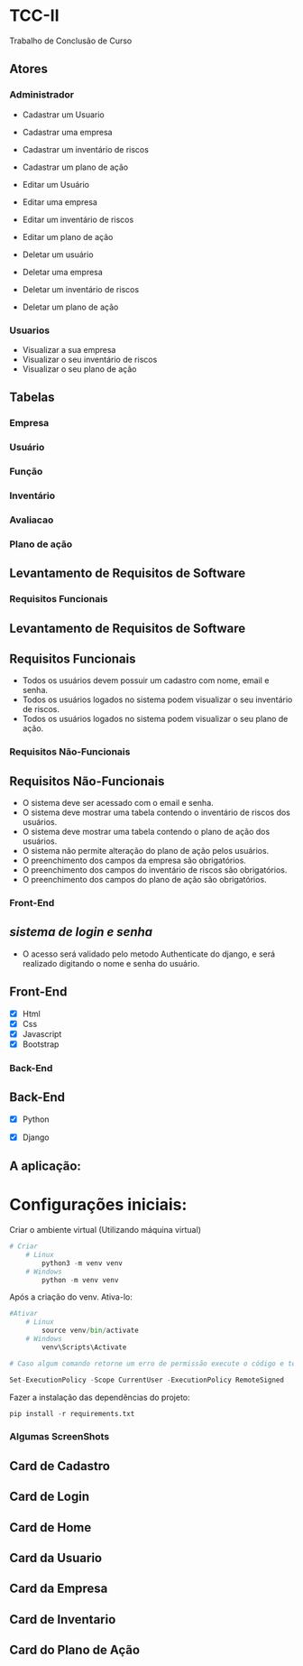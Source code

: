 # TCC-II
Trabalho de Conclusão de Curso

## Atores

### Administrador
- Cadastrar um Usuario
- Cadastrar uma empresa
- Cadastrar um inventário de riscos
- Cadastrar um plano de ação

- Editar um Usuário
- Editar uma empresa
- Editar um inventário de riscos
- Editar um plano de ação

- Deletar um usuário
- Deletar uma empresa
- Deletar um inventário de riscos
- Deletar um plano de ação

### Usuarios
- Visualizar a sua empresa
- Visualizar o seu inventário de riscos
- Visualizar o seu plano de ação

## Tabelas

### Empresa
### Usuário 
### Função
### Inventário
### Avaliacao
### Plano de ação



## Levantamento de Requisitos de Software

### Requisitos Funcionais
## Levantamento de Requisitos de Software

## Requisitos Funcionais

- Todos os usuários devem possuir um cadastro com nome, email e senha.
- Todos os usuários logados no sistema podem visualizar o seu inventário de riscos.
- Todos os usuários logados no sistema podem visualizar o seu plano de ação.


### Requisitos Não-Funcionais
## Requisitos Não-Funcionais

- O sistema deve ser acessado com o email e senha.
- O sistema deve mostrar uma tabela contendo o inventário de riscos dos usuários.
- O sistema deve mostrar uma tabela contendo o plano de ação dos usuários.
- O sistema não permite alteração do plano de ação pelos usuários.
- O preenchimento dos campos da empresa são obrigatórios.
- O preenchimento dos campos do inventário de riscos são obrigatórios.
- O preenchimento dos campos do plano de ação são obrigatórios.

### Front-End
## *sistema de login e senha*
- O acesso será validado pelo metodo Authenticate do django, e será realizado digitando o nome e senha do usuário.

## Front-End
- [x] Html
- [x] Css
- [x] Javascript
- [x] Bootstrap

### Back-End
## Back-End
- [x] Python
- [x] Django


## A aplicação:
# **Configurações iniciais:**

Criar o ambiente virtual (Utilizando máquina virtual)

```python
# Criar
	# Linux
		python3 -m venv venv
	# Windows
		python -m venv venv
```

Após a criação do venv. Ativa-lo:

```python
#Ativar
	# Linux
		source venv/bin/activate
	# Windows
		venv\Scripts\Activate

# Caso algum comando retorne um erro de permissão execute o código e tente novamente:

Set-ExecutionPolicy -Scope CurrentUser -ExecutionPolicy RemoteSigned
```

Fazer a instalação das dependências do projeto:

```python
pip install -r requirements.txt
```

### Algumas ScreenShots
## Card de Cadastro
## Card de Login
## Card de Home
## Card da Usuario
## Card da Empresa
## Card de Inventario
## Card do Plano de Ação

